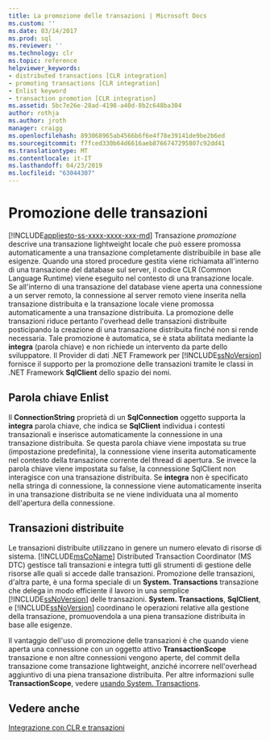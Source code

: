 ```yaml
---
title: La promozione delle transazioni | Microsoft Docs
ms.custom: ''
ms.date: 03/14/2017
ms.prod: sql
ms.reviewer: ''
ms.technology: clr
ms.topic: reference
helpviewer_keywords:
- distributed transactions [CLR integration]
- promoting transactions [CLR integration]
- Enlist keyword
- transaction promotion [CLR integration]
ms.assetid: 5bc7e26e-28ad-4198-a40d-8b2c648ba304
author: rothja
ms.author: jroth
manager: craigg
ms.openlocfilehash: 893068965ab4566b6f6e4f78e39141de9be2b6ed
ms.sourcegitcommit: f7fced330b64d6616aeb8766747295807c92dd41
ms.translationtype: MT
ms.contentlocale: it-IT
ms.lasthandoff: 04/23/2019
ms.locfileid: "63044307"
---
```

# <a name="transaction-promotion"></a>Promozione delle transazioni
[!INCLUDE[appliesto-ss-xxxx-xxxx-xxx-md](../../includes/appliesto-ss-xxxx-xxxx-xxx-md.md)]
  Transazione *promozione* descrive una transazione lightweight locale che può essere promossa automaticamente a una transazione completamente distribuibile in base alle esigenze. Quando una stored procedure gestita viene richiamata all'interno di una transazione del database sul server, il codice CLR (Common Language Runtime) viene eseguito nel contesto di una transazione locale.  Se all'interno di una transazione del database viene aperta una connessione a un server remoto, la connessione al server remoto viene inserita nella transazione distribuita e la transazione locale viene promossa automaticamente a una transazione distribuita. La promozione delle transazioni riduce pertanto l'overhead delle transazioni distribuite posticipando la creazione di una transazione distribuita finché non si rende necessaria. Tale promozione è automatica, se è stata abilitata mediante la **integra** (parola chiave) e non richiede un intervento da parte dello sviluppatore. Il Provider di dati .NET Framework per [!INCLUDE[ssNoVersion](../../includes/ssnoversion-md.md)] fornisce il supporto per la promozione delle transazioni tramite le classi in .NET Framework **SqlClient** dello spazio dei nomi.  
  
## <a name="the-enlist-keyword"></a>Parola chiave Enlist  
 Il **ConnectionString** proprietà di un **SqlConnection** oggetto supporta la **integra** parola chiave, che indica se **SqlClient** individua i contesti transazionali e inserisce automaticamente la connessione in una transazione distribuita. Se questa parola chiave viene impostata su true (impostazione predefinita), la connessione viene inserita automaticamente nel contesto della transazione corrente del thread di apertura. Se invece la parola chiave viene impostata su false, la connessione SqlClient non interagisce con una transazione distribuita. Se **integra** non è specificato nella stringa di connessione, la connessione viene automaticamente inserita in una transazione distribuita se ne viene individuata una al momento dell'apertura della connessione.  
  
## <a name="distributed-transactions"></a>Transazioni distribuite  
 Le transazioni distribuite utilizzano in genere un numero elevato di risorse di sistema. [!INCLUDE[msCoName](../../includes/msconame-md.md)] Distributed Transaction Coordinator (MS DTC) gestisce tali transazioni e integra tutti gli strumenti di gestione delle risorse alle quali si accede dalle transazioni. Promozione delle transazioni, d'altra parte, è una forma speciale di un **System. Transactions** transazione che delega in modo efficiente il lavoro in una semplice [!INCLUDE[ssNoVersion](../../includes/ssnoversion-md.md)] delle transazioni. **System. Transactions**, **SqlClient**, e [!INCLUDE[ssNoVersion](../../includes/ssnoversion-md.md)] coordinano le operazioni relative alla gestione della transazione, promuovendola a una piena transazione distribuita in base alle esigenze.  
  
 Il vantaggio dell'uso di promozione delle transazioni è che quando viene aperta una connessione con un oggetto attivo **TransactionScope** transazione e non altre connessioni vengono aperte, del commit della transazione come transazione lightweight, anziché incorrere nell'overhead aggiuntivo di una piena transazione distribuita. Per altre informazioni sulle **TransactionScope**, vedere [usando System. Transactions](../../relational-databases/clr-integration-data-access-transactions/using-system-transactions.md).  
  
## <a name="see-also"></a>Vedere anche  
 [Integrazione con CLR e transazioni](../../relational-databases/clr-integration-data-access-transactions/clr-integration-and-transactions.md)  
  
  
